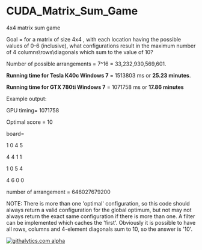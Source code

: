 CUDA_Matrix_Sum_Game
====================

4x4 matrix sum game


Goal = for a matrix of size 4x4 , with each location having the possible values of 0-6 (inclusive), what configurations result in the maximum number of 4 columns\rows\diagonals which sum to the value of 10?

Number of possible arrangements = 7^16 = 33,232,930,569,601.



__Running time for Tesla K40c Windows 7__ = 1513803 ms or __25.23 minutes__.

__Running time for GTX 780ti Windows 7__ = 1071758 ms or __17.86 minutes__

Example output:

GPU timing= 1071758

Optimal score = 10
 
board= 

1  0  4  5

4  4  1  1 

1  0  5  4 

4  6  0  0 

number of arrangement = 646027679200


NOTE: There is more than one 'optimal' configuration, so this code should always return a valid configuration for the global optimum, but not may not always return the exact same configuration if there is more than one. A filter can be implemented which caches the 'first'. Obviously it is possible to have all rows, columns and 4-element diagonals sum to 10, so the answer is '10'.

 <script>
  (function(i,s,o,g,r,a,m){i['GoogleAnalyticsObject']=r;i[r]=i[r]||function(){
  (i[r].q=i[r].q||[]).push(arguments)},i[r].l=1*new Date();a=s.createElement(o),
  m=s.getElementsByTagName(o)[0];a.async=1;a.src=g;m.parentNode.insertBefore(a,m)
  })(window,document,'script','//www.google-analytics.com/analytics.js','ga');

  ga('create', 'UA-43459430-1', 'github.com');
  ga('send', 'pageview');

</script>

[![githalytics.com alpha](https://cruel-carlota.pagodabox.com/fe79efa82fdf02de1c921831f26f39e3 "githalytics.com")](http://githalytics.com/OlegKonings/CUDA_Matrix_Sum_Game)
